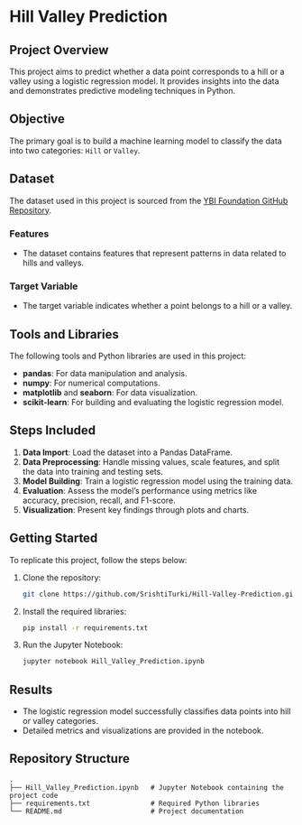 # Hill Valley Prediction

## Project Overview
This project aims to predict whether a data point corresponds to a hill or a valley using a logistic regression model. It provides insights into the data and demonstrates predictive modeling techniques in Python.

## Objective
The primary goal is to build a machine learning model to classify the data into two categories: `Hill` or `Valley`.

## Dataset
The dataset used in this project is sourced from the [YBI Foundation GitHub Repository](https://github.com/YBIFoundation/Dataset/raw/main/Hill%20Valley%20Dataset.csv).

### Features
- The dataset contains features that represent patterns in data related to hills and valleys.

### Target Variable
- The target variable indicates whether a point belongs to a hill or a valley.

## Tools and Libraries
The following tools and Python libraries are used in this project:
- **pandas**: For data manipulation and analysis.
- **numpy**: For numerical computations.
- **matplotlib** and **seaborn**: For data visualization.
- **scikit-learn**: For building and evaluating the logistic regression model.

## Steps Included
1. **Data Import**: Load the dataset into a Pandas DataFrame.
2. **Data Preprocessing**: Handle missing values, scale features, and split the data into training and testing sets.
3. **Model Building**: Train a logistic regression model using the training data.
4. **Evaluation**: Assess the model’s performance using metrics like accuracy, precision, recall, and F1-score.
5. **Visualization**: Present key findings through plots and charts.

## Getting Started
To replicate this project, follow the steps below:

1. Clone the repository:
    ```bash
    git clone https://github.com/SrishtiTurki/Hill-Valley-Prediction.git
    ```
2. Install the required libraries:
    ```bash
    pip install -r requirements.txt
    ```
3. Run the Jupyter Notebook:
    ```bash
    jupyter notebook Hill_Valley_Prediction.ipynb
    ```

## Results
- The logistic regression model successfully classifies data points into hill or valley categories.
- Detailed metrics and visualizations are provided in the notebook.

## Repository Structure
```
.
├── Hill_Valley_Prediction.ipynb   # Jupyter Notebook containing the project code
├── requirements.txt               # Required Python libraries
└── README.md                      # Project documentation
```

